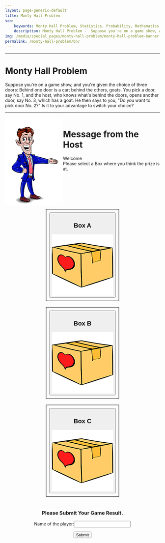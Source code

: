 ```yaml
---
layout: page-generic-default
title: Monty Hall Problem
seo: 
    keywords: Monty Hall Problem, Statistics, Probability, Mathematics
    description: Monty Hall Problem -  Suppose you're on a game show, and you're given the choice of three doors -- Behind one door is a car; behind the others, goats. You pick a door, say No. 1, and the host, who knows what's behind the doors, opens another door, say No. 3, which has a goat. He then says to you, "Do you want to pick door No. 2?" Is it to your advantage to switch your choice?
img: /media/special_pages/monty-hall-problem/monty-hall-problem-banner.jpg
permalink: /monty-hall-problem/bn/
---
```

<hr>
<h1>Monty Hall Problem</h1>
<p>Suppose you're on a game show, and you're given the choice of three doors: Behind one door is a car; behind the others, goats. You pick a door, say No. 1, and the host, who knows what's behind the doors, opens another door, say No. 3, which has a goat. He then says to you, "Do you want to pick door No. 2?" Is it to your advantage to switch your choice?</p>
<hr>

<div class="host">
    <div class="host-img-container"><img src="/media/special_pages/monty-hall-problem/host.png" alt="" width="100%" ></div>
    <div class="message-container">
        <h1>Message from the Host</h1>
        <p id="host-message">Welcome<br>Please select a Box where you think the prize is at.</p>
    </div>
</div>

<div class="doors-group">
    <div class="door-wrapper">
        <button id="door1">
            <h2>Box A</h2>
            <div class="doorimg-container"><img src="/media/special_pages/monty-hall-problem/door-closed.png" alt=""  width="100%"></div>
        </button>
    </div>
    <div class="door-wrapper">
        <button id="door2">
            <h2>Box B</h2>
            <div class="doorimg-container"><img src="/media/special_pages/monty-hall-problem/door-closed.png" alt="" width="100%"></div>
        </button>
    </div>
    <div class="door-wrapper">
        <button id="door3">
            <h2>Box C</h2>
            <div class="doorimg-container"><img src="/media/special_pages/monty-hall-problem/door-closed.png" alt="" width="100%"></div>
        </button>
    </div>
</div>

<form action="" method="" style="padding: 10px; text-align: center;">
    <h3>Please Submit Your Game Result.</h3>
    <p>Name of the player:<input id="playerName" type="text" name="name"></p>
    <input type = "submit" name = "submit" value = "Submit" />
    <h1 id="submitStat"></h1>
</form>

<div style="height: 100px;"></div>

<style>

    .host
    {
        display: flex;
        width: 100%;
    }
    .host-img-container
    {
        width: 200px    ;
    }

    .doors-group
    {
        display: flex;
        width: 100%;
        justify-content: center;
        flex-wrap: wrap;
    }

    .door-wrapper
    {
        margin: 10px;
        padding: 10px;
        border: solid black 1px;
    }
    .door-wrapper > button
    {cursor: pointer;}

    .doorimg-container
    {
        width: 200px;
    }

    .door-selected{
        background-color: #00DBDE;
        background-image: linear-gradient(60deg, #00DBDE 0%, #FC00FF 100%);
    }

    .door-empty
    {
        background: #ff0000;
        transform: scale(.8);
        transition: transform .5s;
    }

    .door-empty > button
    {
        cursor: no-drop;
    }
</style>

<script>
    var completeStat = false;
    var choice1 = null;
    var choice2 = null;
    var switched = null;
    var winStat = null;

    console.log("Monty Hall Problem");
    var prizeDoor = Math.floor(Math.random()*10)%3;

    var rand2 = -1; //initilizing rand2

    var stage1 = false;
    var stage2 = false;

    var door1 = document.getElementById("door1");
    var door2 = document.getElementById("door2");
    var door3 = document.getElementById("door3");
    var doors = document.getElementsByClassName("door-wrapper");

    var hostMsg = document.getElementById("host-message")

    door1.addEventListener("click", () =>{
        console.log("You have selected Box A");
        if(stage1 == false && stage2 == false) step1(0,prizeDoor);
        else if (stage1 == true && stage2 == false) step2(0);
        else console.log("Alteady completed.");
    });
    door2.addEventListener("click", () =>{
        console.log("You have selected Box B");
        if(stage1 == false && stage2 == false) step1(1,prizeDoor);
        else if (stage1 == true && stage2 == false) step2(1);
        else console.log("Alteady completed.");
    });
    door3.addEventListener("click", () =>{
        console.log("You have selected Box C");
        if(stage1 == false && stage2 == false) step1(2,prizeDoor);
        else if (stage1 == true && stage2 == false) step2(2);
        else console.log("Alteady completed.");
    });

    function step1(doorSelect, doorPrize) //Step 1 Function
    {
        stage1 = true;

        doors[doorSelect].classList.add("door-selected");
        
        if(doorSelect === doorPrize)
        {
            rand2 = (doorPrize+1)%3;
        }
        else
        {
            rand2 = 3-doorSelect-doorPrize;
        }

        doors[rand2].children[0].children[1].children[0].src = "/media/special_pages/monty-hall-problem/door-empty.png"
        
        hostMsg.innerText="So, you've selected Box "+ (doorSelect+1) + ".\nNow I've revealed Door " + (rand2+1) +".\nSo do you like to change your choice or would you like to hold on to your previous choice?"

        doors[rand2].classList.add("door-empty");

        choice1 = doorSelect;
    }

    function step2(doorSelect) //Step 2 Function
    {
        if (doorSelect == rand2)
        {
            stage2 = false;
            alert("Box "+(doorSelect+1)+" has already been revealed. You can't select that box");
            return 0;
        }
        else {
            stage2 = true;
            doors[doorSelect].classList.add("door-selected");
        }

        doors[0].children[0].children[1].children[0].src = "/media/special_pages/monty-hall-problem/door-empty.png"
        doors[1].children[0].children[1].children[0].src = "/media/special_pages/monty-hall-problem/door-empty.png"
        doors[2].children[0].children[1].children[0].src = "/media/special_pages/monty-hall-problem/door-empty.png"
        doors[prizeDoor].children[0].children[1].children[0].src = "/media/special_pages/monty-hall-problem/door-prize.png"

        if(doorSelect == prizeDoor)
        {
            hostMsg.innerText="You've Won!"
            winStat = 1;
        }
        else {
            hostMsg.innerText="You've Lost!"
            winStat = 0;
        }

        choice2 = doorSelect;

    }


    function rprtSend(event)
    {

        try{event.preventDefault();}
        finally{}   

        if (completeStat) 
        {
            alert("You've already submitted your game result. You can refresh this page and play again.");
            return 0;
        }
        else 


        if (choice1 == 0) choice1 = 'A';
        else if(choice1 == 1) choice1 ='B';
        else choice1 = "C";

        if (choice2 == 0) choice2 = 'A';
        else if(choice2 == 1) choice2 ='B';
        else choice2 = "C";

        if (prizeDoor == 0) prizeDoor = 'A';
        else if(prizeDoor == 1) prizeDoor ='B';
        else prizeDoor = "C";

        if (choice1 == choice2) switched = 0;
        else switched = 1;

        var playerName = document.getElementById("playerName").value;

        var rprt='name='+playerName+'&choice1='+choice1+'&choice2='+choice2+'&prizeDoor='+prizeDoor+'&switched='+switched+'&winStat='+winStat;

        // Send to server
        var scriptURL = "https://script.google.com/macros/s/AKfycbztSHZyG-Cey61xkFpWeIoAMxUH6SuvAyXR6380Pw/exec?"+rprt;

        console.log(scriptURL);
        
        fetch(scriptURL,{method:'get'})
        .then(Response => {
            //Response = Response.text();
            document.getElementById("submitStat").innerHTML="Successfully Submitted! Thanks for Playing<br><a href=\"https://docs.google.com/spreadsheets/d/1IIRbj1Ll6jUtJ_f71nAYpPpr74s9_Yv9KTYbTq2-hMo/edit?usp=sharing\" target=\"_blank\">View All Datasets & Analysis</a>\"";
            console.log(Response);
            completeStat = true;
        })
        .catch(Error => {
            document.getElementById("submitStat").innerHTML="Error!! Couldn't Submit your result.<br>Error Response: "+Error;
            console.log(Error);
            completeStat = true;
        });
    }

    document.forms[0].addEventListener('submit', rprtSend);

</script>
